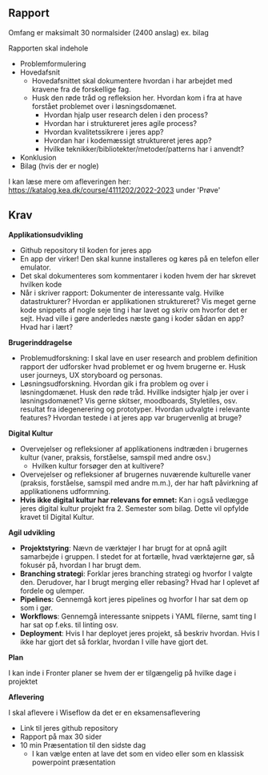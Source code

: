 ## **Rapport**

Omfang er maksimalt 30 normalsider (2400 anslag) ex. bilag

Rapporten skal indehole

- Problemformulering
- Hovedafsnit 
  - Hovedafsnittet skal dokumentere hvordan i har arbejdet med kravene fra de forskellige fag.
  - Husk den røde tråd og refleksion her. Hvordan kom i fra at have forstået problemet over i løsningsdomænet. 
    - Hvordan hjalp user research delen i den process?
    - Hvordan har i struktureret jeres agile process?
    - Hvordan kvalitetssikrere i jeres app?
    - Hvordan har i kodemæssigt struktureret jeres app?
    - Hvilke teknikker/bibliotekter/metoder/patterns har i anvendt?
- Konklusion
- Bilag (hvis der er nogle)

I kan læse mere om afleveringen her: https://katalog.kea.dk/course/4111202/2022-2023 under 'Prøve'

## **Krav**

**Applikationsudvikling**

- Github repository til koden for jeres app
- En app der virker! Den skal kunne installeres og køres på en telefon eller emulator. 
- Det skal dokumenteres som kommentarer i koden hvem der har skrevet hvilken kode
- Når i skriver rapport: Dokumenter de interessante valg. Hvilke datastrukturer? Hvordan er applikationen struktureret? Vis meget gerne kode snippets af nogle seje ting i har lavet og skriv om hvorfor det er sejt. Hvad ville i gøre anderledes næste gang i koder sådan en app? Hvad har i lært?

**Brugerinddragelse**

- Problemudforskning: I skal lave en user research and problem     definition rapport der udforsker hvad problemet er og hvem brugerne er. Husk user journeys, UX storyboard og personas.
- Løsningsudforskning. Hvordan gik i fra problem og over i løsningdomænet. Husk den røde tråd. Hvillke indsigter hjalp jer over i løsningsdomænet? Vis gerne skitser, moodboards, Styletiles, osv. resultat fra idegenerering og prototyper. Hvordan udvalgte i relevante features? Hvordan testede i at jeres app var brugervenlig at bruge?

 

**Digital Kultur**

- Overvejelser og refleksioner af applikationens indtræden i brugernes kultur (vaner, praksis, forståelse, samspil med andre osv.) 
  - Hvilken kultur forsøger den at kultivere?
- Overvejelser og refleksioner af brugernes nuværende kulturelle vaner (praksis, forståelse, samspil med andre m.m.), der har haft påvirkning af applikationens udformning.
- **Hvis ikke digital kultur har relevans for emnet:** Kan i også vedlægge jeres digital kultur projekt fra 2. Semester som bilag. Dette vil opfylde kravet til Digital Kultur. 

**Agil udvikling**

- **Projektstyring**: Nævn de værktøjer I har brugt for at opnå agilt samarbejde i gruppen. I stedet for at fortælle, hvad værktøjerne gør, så fokusér på, hvordan I har brugt dem. 
- **Branching strategi**: Forklar jeres branching strategi og hvorfor I valgte den. Derudover, har I brugt merging eller rebasing? Hvad har I oplevet af fordele og ulemper.
- **Pipelines:** Gennemgå kort jeres pipelines og hvorfor I har sat dem op som i gør. 
- **Workflows**: Gennemgå interessante snippets i YAML filerne, samt ting I har sat op f.eks. til linting osv. 
- **Deployment**: Hvis I har deployet jeres projekt, så beskriv hvordan. Hvis I ikke har gjort det så forklar, hvordan I ville have gjort det.

 

**Plan**

I kan inde i Fronter planer se hvem der er tilgængelig på hvilke dage i projektet

 

**Aflevering**

I skal aflevere i Wiseflow da det er en eksamensaflevering

- Link til jeres github repository
- Rapport på max 30 sider
- 10 min Præsentation til den sidste dag 
  - I kan vælge enten at lave det som en video eller som en klassisk powerpoint præsentation

 



 